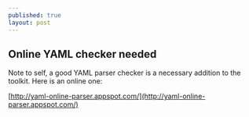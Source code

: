 ```yaml
---
published: true
layout: post
---
```



## Online YAML checker needed

Note to self, a good YAML parser checker is a necessary addition to the toolkit.  Here is an online one:

[http://yaml-online-parser.appspot.com/](http://yaml-online-parser.appspot.com/)
